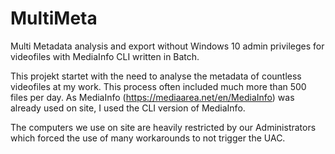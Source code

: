 # MultiMeta
Multi Metadata analysis and export without Windows 10 admin privileges for videofiles with MediaInfo CLI written in Batch.


This projekt startet with the need to analyse the metadata of countless videofiles at my work. This process often included much more than 500 files per day.
As MediaInfo (https://mediaarea.net/en/MediaInfo) was already used on site, I used the CLI version of MediaInfo.

The computers we use on site are heavily restricted by our Administrators which forced the use of many workarounds to not trigger the UAC.
